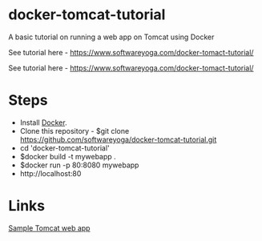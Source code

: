 # docker-tomcat-tutorial
A basic tutorial on running a web app on Tomcat using Docker

See tutorial here - https://www.softwareyoga.com/docker-tomact-tutorial/

See tutorial here - https://www.softwareyoga.com/docker-tomact-tutorial/

# Steps
* Install [Docker](https://docs.docker.com/install/).
* Clone this repository - $git clone https://github.com/softwareyoga/docker-tomcat-tutorial.git
* cd 'docker-tomcat-tutorial'
* $docker build -t mywebapp .
* $docker run -p 80:8080 mywebapp
* http://localhost:80

# Links
[Sample Tomcat web app](https://tomcat.apache.org/tomcat-8.0-doc/appdev/sample/)
